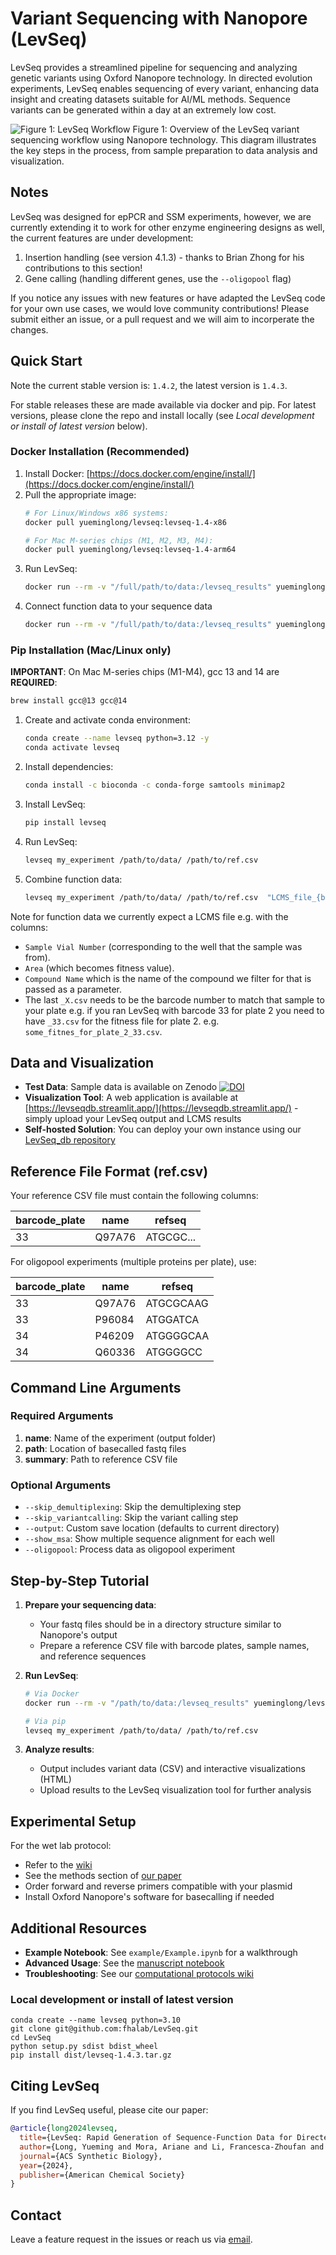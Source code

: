 # Variant Sequencing with Nanopore (LevSeq)

LevSeq provides a streamlined pipeline for sequencing and analyzing genetic variants using Oxford Nanopore technology. In directed evolution experiments, LevSeq enables sequencing of every variant, enhancing data insight and creating datasets suitable for AI/ML methods. Sequence variants can be generated within a day at an extremely low cost.

![Figure 1: LevSeq Workflow](manuscript/figures/LevSeq_Figure-1.jpeg)
Figure 1: Overview of the LevSeq variant sequencing workflow using Nanopore technology. This diagram illustrates the key steps in the process, from sample preparation to data analysis and visualization.
## Notes

LevSeq was designed for epPCR and SSM experiments, however, we are currently extending it to work for other enzyme engineering designs as well, the current features are under development:

1. Insertion handling (see version 4.1.3) - thanks to  Brian Zhong for his contributions to this section!
2. Gene calling (handling different genes, use the `--oligopool` flag)

If you notice any issues with new features or have adapted the LevSeq code for your own use cases, we would love community contributions! Please submit either an issue, or a pull request and we will aim to incorperate the changes.

## Quick Start

Note the current stable version is: `1.4.2`, the latest version is `1.4.3`. 

For stable releases these are made available via docker and pip. For latest versions, please clone the repo and install locally (see *Local development or install of latest version* below).

### Docker Installation (Recommended)

1. Install Docker: [https://docs.docker.com/engine/install/](https://docs.docker.com/engine/install/)
2. Pull the appropriate image:
   ```bash
   # For Linux/Windows x86 systems:
   docker pull yueminglong/levseq:levseq-1.4-x86
   
   # For Mac M-series chips (M1, M2, M3, M4):
   docker pull yueminglong/levseq:levseq-1.4-arm64
   ```
3. Run LevSeq:
   ```bash
   docker run --rm -v "/full/path/to/data:/levseq_results" yueminglong/levseq:levseq-1.4-arm64 my_experiment levseq_results/ levseq_results/ref.csv
   ```
4. Connect function data to your sequence data
   ```bash
   docker run --rm -v "/full/path/to/data:/levseq_results" yueminglong/levseq:levseq-1.4-arm64 my_experiment levseq_results/ levseq_results/ref.csv --fitness_files "levseq_results/20250712_epPCR_Q06714_37.csv,levseq_results/20250712_epPCR_Q06714_39.csv,levseq_results/20250712_epPCR_Q06714_40.csv" --smiles 'O=P(OC1=CC=CC=C1)(OC2=CC=CC=C2)OC3=CC=CC=C3>>O=P(O)(OC4=CC=CC=C4)OC5=CC=CC=C5' --compound dPPi --variant_df "levseq_results/visualization_partial.csv"
   ```
### Pip Installation (Mac/Linux only)

**IMPORTANT**: On Mac M-series chips (M1-M4), gcc 13 and 14 are **REQUIRED**:
```bash
brew install gcc@13 gcc@14
```

1. Create and activate conda environment:
   ```bash
   conda create --name levseq python=3.12 -y
   conda activate levseq
   ```

2. Install dependencies:
   ```bash
   conda install -c bioconda -c conda-forge samtools minimap2
   ```

3. Install LevSeq:
   ```bash
   pip install levseq
   ```

4. Run LevSeq:
   ```bash
   levseq my_experiment /path/to/data/ /path/to/ref.csv
   ```

5. Combine function data:
   ```bash
   levseq my_experiment /path/to/data/ /path/to/ref.csv  "LCMS_file_{barcode1}.csv,LCMS_file_{barcode2}.csv," --smiles 'reaction_smiles_string' --compound "name_of_compound_in_LCMS_file" --variant_df "visualization_partial.csv"
   ```

Note for function data we currently expect a LCMS file e.g. with the columns: 
- `Sample Vial Number` (corresponding to the well that the sample was from). 
- `Area` (which becomes fitness value). 
- `Compound Name` which is the name of the compound we filter for that is passed as a parameter.
- The last `_X.csv` needs to be the barcode number to match that sample to your plate e.g. if you ran LevSeq with barcode 33 for plate 2 you need to have `_33.csv` for the fitness file for plate 2. e.g. `some_fitnes_for_plate_2_33.csv`.


## Data and Visualization

- **Test Data**: Sample data is available on Zenodo [![DOI](https://zenodo.org/badge/DOI/10.5281/zenodo.13694463.svg)](https://doi.org/10.5281/zenodo.13694463)
- **Visualization Tool**: A web application is available at [https://levseqdb.streamlit.app/](https://levseqdb.streamlit.app/) - simply upload your LevSeq output and LCMS results
- **Self-hosted Solution**: You can deploy your own instance using our [LevSeq_db repository](https://github.com/fhalab/LevSeq_db)

## Reference File Format (ref.csv)

Your reference CSV file must contain the following columns:

| barcode_plate | name   | refseq    |
|---------------|--------|-----------|
| 33            | Q97A76 | ATGCGC... |

For oligopool experiments (multiple proteins per plate), use:

| barcode_plate | name   | refseq    |
|---------------|--------|-----------|
| 33            | Q97A76 | ATGCGCAAG |
| 33            | P96084 | ATGGATCA  |
| 34            | P46209 | ATGGGGCAA |
| 34            | Q60336 | ATGGGGCC  |

## Command Line Arguments

### Required Arguments
1. **name**: Name of the experiment (output folder)
2. **path**: Location of basecalled fastq files
3. **summary**: Path to reference CSV file

### Optional Arguments
- `--skip_demultiplexing`: Skip the demultiplexing step
- `--skip_variantcalling`: Skip the variant calling step
- `--output`: Custom save location (defaults to current directory)
- `--show_msa`: Show multiple sequence alignment for each well
- `--oligopool`: Process data as oligopool experiment

## Step-by-Step Tutorial

1. **Prepare your sequencing data**:
   - Your fastq files should be in a directory structure similar to Nanopore's output
   - Prepare a reference CSV file with barcode plates, sample names, and reference sequences

2. **Run LevSeq**:
   ```bash
   # Via Docker
   docker run --rm -v "/path/to/data:/levseq_results" yueminglong/levseq:levseq-1.4-arm64 my_experiment levseq_results/ levseq_results/ref.csv
   
   # Via pip
   levseq my_experiment /path/to/data/ /path/to/ref.csv
   ```

3. **Analyze results**:
   - Output includes variant data (CSV) and interactive visualizations (HTML)
   - Upload results to the LevSeq visualization tool for further analysis

## Experimental Setup

For the wet lab protocol:
- Refer to the [wiki](https://github.com/fhalab/LevSeq/wiki/Experimental-protocols)
- See the methods section of [our paper](https://pubs.acs.org/doi/10.1021/acssynbio.4c00625)
- Order forward and reverse primers compatible with your plasmid
- Install Oxford Nanopore's software for basecalling if needed

## Additional Resources

- **Example Notebook**: See `example/Example.ipynb` for a walkthrough
- **Advanced Usage**: See the [manuscript notebook](https://github.com/fhalab/LevSeq/blob/main/manuscript/notebooks/epPCR_10plates.ipynb)
- **Troubleshooting**: See our [computational protocols wiki](https://github.com/fhalab/LevSeq/wiki/Computational-protocols)

### Local development or install of latest version

```
conda create --name levseq python=3.10
git clone git@github.com:fhalab/LevSeq.git
cd LevSeq
python setup.py sdist bdist_wheel
pip install dist/levseq-1.4.3.tar.gz
```

## Citing LevSeq

If you find LevSeq useful, please cite our paper:

```bibtex
@article{long2024levseq,
  title={LevSeq: Rapid Generation of Sequence-Function Data for Directed Evolution and Machine Learning},
  author={Long, Yueming and Mora, Ariane and Li, Francesca-Zhoufan and Gürsoy, Emre and Johnston, Kadina E and Arnold, Frances H},
  journal={ACS Synthetic Biology},
  year={2024},
  publisher={American Chemical Society}
}
```

## Contact

Leave a feature request in the issues or reach us via [email](mailto:levseqdb@gmail.com).